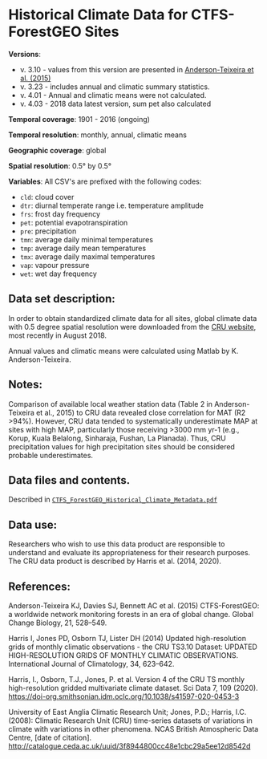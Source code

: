 # Historical Climate Data for CTFS-ForestGEO Sites

**Versions**: 
- v. 3.10 - values from this version are presented in [Anderson-Teixeira et al. (2015)](https://onlinelibrary.wiley.com/doi/abs/10.1111/gcb.12712)
- v. 3.23 - includes annual and climatic summary statistics.
- v. 4.01 - Annual and climatic means were not calculated.
- v. 4.03 - 2018 data latest version, sum pet also calculated

**Temporal coverage**: 1901 - 2016 (ongoing)

**Temporal resolution**: monthly, annual, climatic means 

**Geographic coverage**: global

**Spatial resolution**: 0.5° by 0.5°

**Variables**: All CSV's are prefixed with the following codes:
* `cld`: cloud cover
* `dtr`: diurnal temperate range i.e. temperature amplitude
* `frs`: frost day frequency
* `pet`: potential evapotranspiration
* `pre`: precipitation
* `tmn`: average daily minimal temperatures
* `tmp`: average daily mean temperatures
* `tmx`: average daily maximal temperatures
* `vap`: vapour pressure
* `wet`: wet day frequency
               

## Data set description:
In order to obtain standardized climate data for all sites, global climate data with 0.5 degree spatial resolution were downloaded from the [CRU website](https://crudata.uea.ac.uk/cru/data/hrg/), most recently in August 2018.  

Annual values and climatic means were calculated using Matlab by K. Anderson-Teixeira.

## Notes:

Comparison of available local weather station data (Table 2 in Anderson-Teixeira et al., 2015) to CRU data revealed close correlation for MAT (R2 >94%). However, CRU data tended to systematically underestimate MAP at sites with high MAP, particularly those receiving >3000 mm yr-1 (e.g., Korup, Kuala Belalong, Sinharaja, Fushan, La Planada). Thus, CRU precipitation values for high precipitation sites should be considered probable underestimates.

## Data files and contents.

Described in [`CTFS_ForestGEO_Historical_Climate_Metadata.pdf`](https://github.com/forestgeo/Climate/blob/master/Gridded_Data_Products/Historical%20Climate%20Data/CTFS-ForestGEO_historical_climate_metadata.pdf)

## Data use:

Researchers who wish to use this data product are responsible to understand and evaluate its appropriateness for their research purposes. The CRU data product is described by Harris et al. (2014, 2020).

## References:

Anderson-Teixeira KJ, Davies SJ, Bennett AC et al. (2015) CTFS-ForestGEO: a worldwide network monitoring forests in an era of global change. Global Change Biology, 21, 528–549.

Harris I, Jones PD, Osborn TJ, Lister DH (2014) Updated high-resolution grids of monthly climatic observations - the CRU TS3.10 Dataset: UPDATED HIGH-RESOLUTION GRIDS OF MONTHLY CLIMATIC OBSERVATIONS. International Journal of Climatology, 34, 623–642.

Harris, I., Osborn, T.J., Jones, P. et al. Version 4 of the CRU TS monthly high-resolution gridded multivariate climate dataset. Sci Data 7, 109 (2020). https://doi-org.smithsonian.idm.oclc.org/10.1038/s41597-020-0453-3

University of East Anglia Climatic Research Unit; Jones, P.D.; Harris, I.C. (2008): Climatic Research Unit (CRU) time-series datasets of variations in climate with variations in other phenomena. NCAS British Atmospheric Data Centre, [date of citation]. http://catalogue.ceda.ac.uk/uuid/3f8944800cc48e1cbc29a5ee12d8542d


